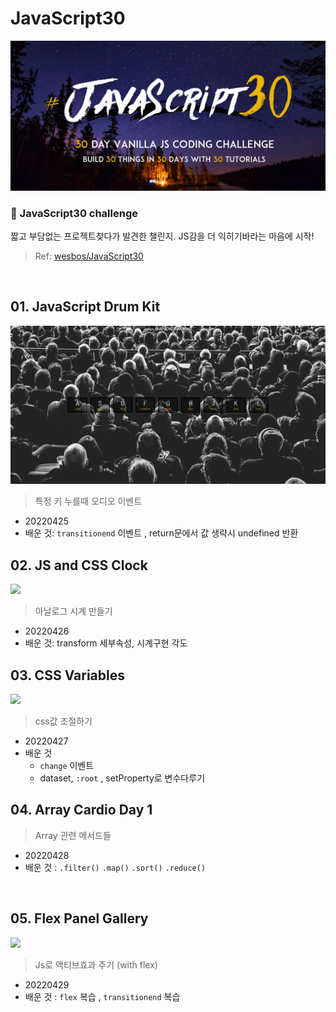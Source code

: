 # JavaScript30
![javascript30](image/javascript30.png)
### 🚩 JavaScript30 challenge   
짧고 부담없는 프로젝트찾다가 발견한 챌린지. JS감을 더 익히기바라는 마음에 시작!  
> Ref: [wesbos/JavaScript30](https://github.com/wesbos/JavaScript30)    

<br>   

## 01. JavaScript Drum Kit
<img src="image/01_drum.gif"> 

> 특정 키 누를때 오디오 이벤트 
+ 20220425
+ 배운 것: ```transitionend``` 이벤트 , return문에서 값 생략시 undefined 반환

## 02. JS and CSS Clock
<img src="image/02_clock.gif"> 

> 아날로그 시계 만들기    
+ 20220426 
+ 배운 것: transform 세부속성, 시계구현 각도 

## 03. CSS Variables
<img src="image/03_variables.gif"> 

> css값 조절하기    
+ 20220427 
+ 배운 것 
  + ```change``` 이벤트 
  + dataset, ```:root``` , setProperty로 변수다루기

## 04. Array Cardio Day 1
> Array 관련 메서드들
+ 20220428
+ 배운 것 : ```.filter()```   ```.map()```  ```.sort()```  ```.reduce()```   
<br>

## 05. Flex Panel Gallery
<img src="image/05.gif"> 

> Js로 액티브효과 주기 (with flex)
+ 20220429
+ 배운 것 : ```flex``` 복습 , ```transitionend``` 복습 
